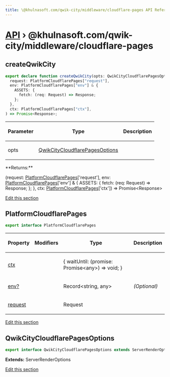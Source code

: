 ```yaml
---
title: \@khulnasoft.com/qwik-city/middleware/cloudflare-pages API Reference
---
```


# [API](/api) &rsaquo; @khulnasoft.com/qwik-city/middleware/cloudflare-pages

## createQwikCity

```typescript
export declare function createQwikCity(opts: QwikCityCloudflarePagesOptions): (
  request: PlatformCloudflarePages["request"],
  env: PlatformCloudflarePages["env"] & {
    ASSETS: {
      fetch: (req: Request) => Response;
    };
  },
  ctx: PlatformCloudflarePages["ctx"],
) => Promise<Response>;
```

<table><thead><tr><th>

Parameter

</th><th>

Type

</th><th>

Description

</th></tr></thead>
<tbody><tr><td>

opts

</td><td>

[QwikCityCloudflarePagesOptions](#qwikcitycloudflarepagesoptions)

</td><td>

</td></tr>
</tbody></table>
**Returns:**

(request: [PlatformCloudflarePages](#platformcloudflarepages)['request'], env: [PlatformCloudflarePages](#platformcloudflarepages)['env'] &amp; { ASSETS: { fetch: (req: Request) =&gt; Response; }; }, ctx: [PlatformCloudflarePages](#platformcloudflarepages)['ctx']) =&gt; Promise&lt;Response&gt;

[Edit this section](https://github.com/KhulnaSoft/qwik/tree/main/packages/qwik-city/src/middleware/cloudflare-pages/index.ts)

## PlatformCloudflarePages

```typescript
export interface PlatformCloudflarePages
```

<table><thead><tr><th>

Property

</th><th>

Modifiers

</th><th>

Type

</th><th>

Description

</th></tr></thead>
<tbody><tr><td>

[ctx](#)

</td><td>

</td><td>

{ waitUntil: (promise: Promise&lt;any&gt;) =&gt; void; }

</td><td>

</td></tr>
<tr><td>

[env?](#)

</td><td>

</td><td>

Record&lt;string, any&gt;

</td><td>

_(Optional)_

</td></tr>
<tr><td>

[request](#)

</td><td>

</td><td>

Request

</td><td>

</td></tr>
</tbody></table>

[Edit this section](https://github.com/KhulnaSoft/qwik/tree/main/packages/qwik-city/src/middleware/cloudflare-pages/index.ts)

## QwikCityCloudflarePagesOptions

```typescript
export interface QwikCityCloudflarePagesOptions extends ServerRenderOptions
```

**Extends:** ServerRenderOptions

[Edit this section](https://github.com/KhulnaSoft/qwik/tree/main/packages/qwik-city/src/middleware/cloudflare-pages/index.ts)

